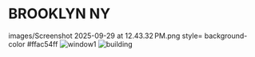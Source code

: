 # BROOKLYN NY
<!DOCTYPE html>
<html lang="en">
 <head>
        <meta charset="UTF-8">
        <meta name="viewport" content="width=device-width, initial-scale=1.0">
        <title>Website with Background Image</title>
        <link rel="stylesheet" href="style.css"> <!-- Link to your CSS file -->images/Screenshot 2025-09-29 at 12.43.32 PM.png
</head>

<body> style= background-color #ffac54ff
<img scr="images/Screenshot 2025-09-29 at 12.43.32 PM.png" alt="window1">
<img scr="IH2UIRW2GN5QNTCKU6IZHLUCEEXYJGNQ.gif" alt="building"

</body>

</html>
